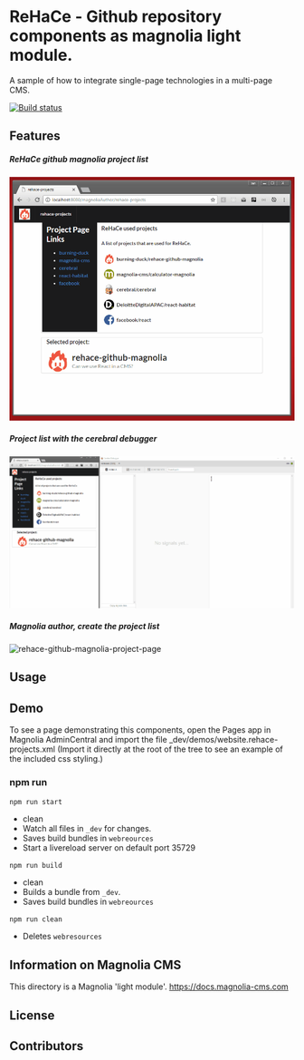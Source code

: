 # ReHaCe - Github repository components as magnolia light module.

A sample of how to integrate single-page technologies in a multi-page CMS.
 
[![Build status][travis-image]][travis-url]
 


## Features
##### ReHaCe github magnolia project list
![rehace-github-magnolia-project-page](rehace-github-magnolia-project-page.gif)

##### Project list with the cerebral debugger
![rehace-github-magnolia-project-page](rehace-github-magnolia-cerebral-debugger.gif)

##### Magnolia author, create the project list
![rehace-github-magnolia-project-page](rehace-github-magnolia.gif)
<!--
Provide a list of the key features this module provides for content
authors, or whoever the primary user is. For a component template,
consider providing screenshots of the rendered component and the
component dialog.
-->


## Usage

## Demo
To see a page demonstrating this components, open the Pages app in Magnolia AdminCentral and import the file 
_dev/demos/website.rehace-projects.xml (Import it directly at the root of the tree to see an example of the included css styling.)

### npm run

```
npm run start
```
- clean
- Watch all files in `_dev` for changes.
- Saves build bundles in `webreources`
- Start a livereload server on default port 35729


```
npm run build
```
- clean
- Builds a bundle from `_dev`.
- Saves build bundles in `webreources`


```
npm run clean
```
- Deletes `webresources`


<!--
Provide details about how a developer can make the component template,
or other features provided by the light module, available to content
authors.

This can include any special instructions about webresources or
availability. This could include instructions on 3rd party dependencies
such as jquery.

Describe how a template can be configured with parameters if
applicable.
-->


## Information on Magnolia CMS

This directory is a Magnolia 'light module'.
https://docs.magnolia-cms.com


## License


## Contributors


[travis-image]: https://img.shields.io/travis/burning-duck/rehace-github-magnolia.svg?style=flat
[travis-url]: https://travis-ci.org/burning-duck/rehace-github-magnolia
